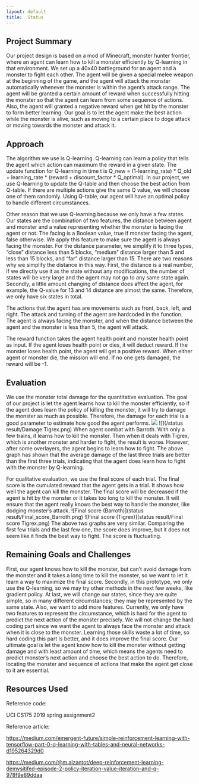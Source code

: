 ```yaml
---
layout: default
title:  Status
---
```



## Project Summary
Our project design is based on a mod of Minecraft, monster hunter frontier, where an agent can learn how to kill a monster efficiently by Q-learning in that environment. We set up a 40x40 battleground for an agent and a monster to fight each other. The agent will be given a special melee weapon at the beginning of the game, and the agent will attack the monster automatically whenever the monster is within the agent’s attack range. The agent will be granted a certain amount of reward when successfully hitting the monster so that the agent can learn from some sequence of actions. Also, the agent will granted a negative reward when get hit by the monster to form better learning. Our goal is to let the agent make the best action while the monster is alive, such as moving to a certain place to doge attack or moving towards the monster and attack it.


## Approach
The algorithm we use is Q-learning. Q-learning can learn a policy that tells the agent which action can maximum the reward in a given state. The update function for Q-learning in time t is Q_new = (1-learning_rate) * Q_old + learning_rate * (reward + discount_factor * Q_optimal). In our project, we use Q-learning to update the Q-table and then choose the best action from Q-table. If there are multiple actions give the same Q value, we will choose one of them randomly. Using Q-table, our agent will have an optimal policy to handle different circumstances. 

Other reason that we use Q-learning because we only have a few states. Our states are the combination of two features, the distance between agent and monster and a value representing whether the monster is facing the agent or not. The facing is a Boolean value, true if monster facing the agent, false otherwise. We apply this feature to make sure the agent is always facing the monster. For the distance parameter, we simplify it to three types, “close” distance less than 5 blocks, “medium” distance larger than 5 and less than 15 blocks, and “far” distance larger than 15. There are two reasons why we simplify the distance in this way. First, the distance is a real number, if we directly use it as the state without any modifications, the number of states will be very large and the agent may not go to any same state again. Secondly, a little amount changing of distance does affect the agent, for example, the Q-value for 13 and 14 distance are almost the same. Therefore, we only have six states in total.

The actions that the agent has are movements such as front, back, left, and right. The attack and turning of the agent are hardcoded in the function. The agent is always facing the monster, and when the distance between the agent and the monster is less than 5, the agent will attack. 

The reward function takes the agent health point and monster health point as input. If the agent loses health point or dies, it will deduct reward. If the monster loses health point, the agent will get a positive reward. When either agent or monster die, the mission will end. If no one gets damaged, the reward will be -1.


## Evaluation
We use the monster total damage for the quantitative evaluation. The goal of our project is let the agent learns how to kill the monster efficiently, so if the agent does learn the policy of killing the monster, it will try to damage the monster as much as possible. Therefore, the damage for each trial is a good parameter to estimate how good the agent performs. 
![](/status_result/Damage_Barroth.png)
![](/status result/Damage Tigrex.png)
When agent combat with Barroth. With only a few trains, it learns how to kill the monster. Then when it deals with Tigrex, which is another monster and harder to fight, the result is worse. However, after some overlayers, the agent begins to learn how to fight. The above graph has shown that the average damage of the last three trials are better than the first three trials, indicating that the agent does learn how to fight with the monster by Q-learning.

For qualitative evaluation, we use the final score of each trial. The final score is the cumulated reward that the agent gets in a trial. It shows how well the agent can kill the monster. The final score will be decreased if the agent is hit by the monster or it takes too long to kill the monster. It will ensure that the agent really knows the best way to handle the monster, like dodging monster’s attack.
![Final score (Barroth)](status result/Final_score_Barroth.png)
![Final score (Tigrex)](status result/Final score Tigrex.png)
The above two graphs are very similar. Comparing the first few trials and the last few one, the score does improve, but it does not seem like it finds the best way to fight. The score is fluctuating.

## Remaining Goals and Challenges
First, our agent knows how to kill the monster, but can’t avoid damage from the monster and it takes a long time to kill the monster, so we want to let it learn a way to maximize the final score. Secondly, in this prototype, we only use the Q-learning, so we may try other methods in the next few weeks, like gradient policy. At last, we will change our states, since they are quite simple, so in many different circumstances; they may be represented by the same state. Also, we want to add more features. Currently, we only have two features to represent the circumstance, which is hard for the agent to predict the next action of the monster precisely. We will not change the hard coding part since we want the agent to always face the monster and attack when it is close to the monster. Learning those skills waste a lot of time, so hard coding this part is better, and it does improve the final score. Our ultimate goal is let the agent know how to kill the monster without getting damage and with least amount of time, which means the agents need to predict monster’s next action and choose the best action to do. Therefore, locating the monster and sequence of actions that make the agent get close to it are essential.

    
    
## Resources Used
Reference code: 

UCI CS175 2019 spring assignment2

Reference article: 

https://medium.com/emergent-future/simple-reinforcement-learning-with-tensorflow-part-0-q-learning-with-tables-and-neural-networks-d195264329d0

https://medium.com/@m.alzantot/deep-reinforcement-learning-demysitifed-episode-2-policy-iteration-value-iteration-and-q-978f9e89ddaa


